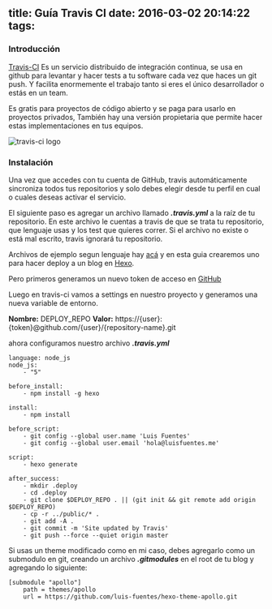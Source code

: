 title: Guía Travis CI
date: 2016-03-02 20:14:22
tags:
---

### Introducción

[Travis-CI](https://travis-ci.org) Es un servicio distribuido de integración continua, se usa en github para levantar y hacer tests a tu software cada vez que haces un git push. Y facilita enormemente el trabajo tanto si eres el único desarrollador o estás en un team.
<!--more-->
Es gratis para proyectos de código abierto y se paga para usarlo en proyectos privados, También hay una versión propietaria que permite hacer estas implementaciones en tus equipos. 

![travis-ci logo](/images/Travis-CI-logo.jpg)

### Instalación

Una vez que accedes con tu cuenta de GitHub, travis automáticamente sincroniza todos tus repositorios y solo debes elegir desde tu perfil en cual o cuales deseas activar el servicio.

El siguiente paso es agregar un archivo llamado ***.travis.yml*** a la raíz de tu repositorio. En este archivo le cuentas a travis de que se trata tu repositorio, que lenguaje usas y los test que quieres correr.
Si el archivo no existe o está mal escrito, travis ignorará tu repositorio. 

Archivos de ejemplo segun lenguaje hay [acá](https://docs.travis-ci.com/user/language-specific/) y en esta guia crearemos uno para hacer deploy a un blog en [Hexo](https://hexo.io/).

Pero primeros generamos un nuevo token de acceso en [GitHub](https://github.com/settings/tokens)

Luego en travis-ci vamos a settings en nuestro proyecto y generamos una nueva variable de entorno.

**Nombre:** DEPLOY_REPO
**Valor:** https://{user}:{token}@github.com/{user}/{repository-name}.git

ahora configuramos nuestro archivo ***.travis.yml***

```
language: node_js
node_js:
    - "5"

before_install:
    - npm install -g hexo

install:
    - npm install

before_script:
    - git config --global user.name 'Luis Fuentes'
    - git config --global user.email 'hola@luisfuentes.me'

script:
    - hexo generate

after_success:
    - mkdir .deploy
    - cd .deploy
    - git clone $DEPLOY_REPO . || (git init && git remote add origin $DEPLOY_REPO)
    - cp -r ../public/* .
    - git add -A .
    - git commit -m 'Site updated by Travis'
    - git push --force --quiet origin master
```

Si usas un theme modificado como en mi caso, debes agregarlo como un submodulo en git, creando un archivo ***.gitmodules*** en el root de tu blog y agregando lo siguiente:

```
[submodule "apollo"]
    path = themes/apollo
    url = https://github.com/luis-fuentes/hexo-theme-apollo.git
```



